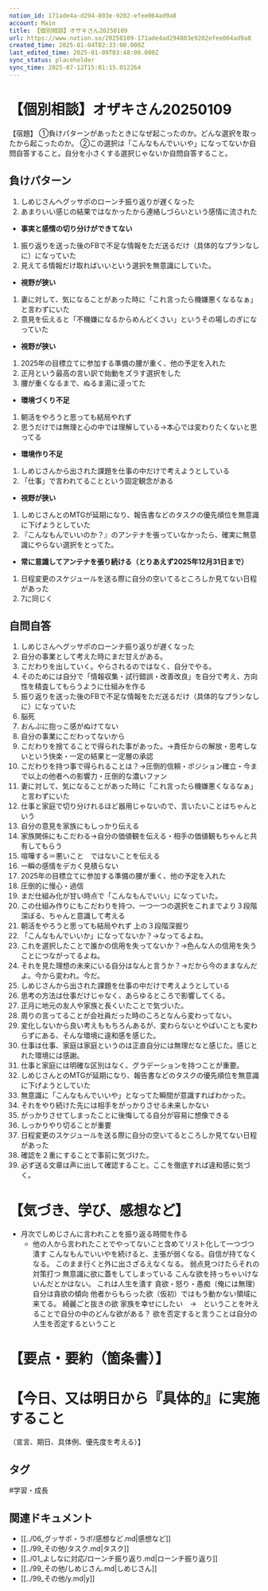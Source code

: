 ```yaml
---
notion_id: 171ade4a-d294-803e-9202-efee064ad9a8
account: Main
title: 【個別相談】オザキさん20250109
url: https://www.notion.so/20250109-171ade4ad294803e9202efee064ad9a8
created_time: 2025-01-04T02:33:00.000Z
last_edited_time: 2025-01-09T03:48:00.000Z
sync_status: placeholder
sync_time: 2025-07-12T15:01:15.012264
---
```

# 【個別相談】オザキさん20250109

【宿題】
①負けパターンがあったときになぜ起こったのか。どんな選択を取ったから起こったのか。
②この選択は「こんなもんでいいや」になってないか自問自答すること。自分を小さくする選択じゃないか自問自答すること。
## 負けパターン
1. しめじさんへグッサポのローンチ振り返りが遅くなった
  1. あまりいい感じの結果ではなかったから連絡しづらいという感情に流された
  - **事実と感情の切り分けができてない**
1. 振り返りを送った後のFBで不足な情報をただ送るだけ（具体的なプランなしに）になっていた
  1. 見えてる情報だけ取ればいいという選択を無意識にしていた。
  - **視野が狭い**
1. 妻に対して、気になることがあった時に「これ言ったら機嫌悪くなるなぁ」と言わずにいた
  1. 意見を伝えると「不機嫌になるからめんどくさい」というその場しのぎになっていた
  - **視野が狭い**
1. 2025年の目標立てに参加する準備の腰が重く、他の予定を入れた
  1. 正月という最高の言い訳で始動をズラす選択をした
  1. 腰が重くなるまで、ぬるま湯に浸ってた
  - **環境づくり不足**
1. 朝活をやろうと思っても結局やれず
  1. 思うだけでは無理と心の中では理解している→本心では変わりたくないと思ってる
  - **環境作り不足**
1. しめじさんから出された課題を仕事の中だけで考えようとしている
  1. 「仕事」で言われてることという固定観念がある
  - **視野が狭い**
1. しめじさんとのMTGが延期になり、報告書などのタスクの優先順位を無意識に下げようとしていた
  1. 『こんなもんでいいのか？』のアンテナを張っていなかったら、確実に無意識にやらない選択をとってた。
  - **常に意識してアンテナを張り続ける（とりあえず2025年12月31日まで）**
1. 日程変更のスケジュールを送る際に自分の空いてるところしか見てない日程があった
  1. 7に同じく
## 自問自答
1. しめじさんへグッサポのローンチ振り返りが遅くなった
  1. 自分の事業として考えた時にまだ甘えがある。
  1. こだわりを出していく。やらされるのではなく、自分でやる。
  1. そのためには自分で「情報収集・試行錯誤・改善改良」を自分で考え、方向性を精査してもらうように仕組みを作る
1. 振り返りを送った後のFBで不足な情報をただ送るだけ（具体的なプランなしに）になっていた
  1. 脳死
  1. おんぶに抱っこ感がぬけてない
  1. 自分の事業にこだわってないから
  1. こだわりを捨てることで得られた事があった。→責任からの解放・思考しないという快楽・一定の結果と一定層の承認
  1. こだわりを持つ事で得られることは？→圧倒的信頼・ポジション確立・今まで以上の他者への影響力・圧倒的な濃いファン
1. 妻に対して、気になることがあった時に「これ言ったら機嫌悪くなるなぁ」と言わずにいた
  1. 仕事と家庭で切り分けれるほど器用じゃないので、言いたいことはちゃんという
  1. 自分の意見を家族にもしっかり伝える
  1. 家族関係にもこだわる→自分の価値観を伝える・相手の価値観もちゃんと共有してもらう
  1. 喧嘩する＝悪いこと　ではないことを伝える
  1. 一瞬の感情をデカく見積らない
1. 2025年の目標立てに参加する準備の腰が重く、他の予定を入れた
  1. 圧倒的に慢心・過信
  1. まだ仕組み化が甘い時点で「こんなもんでいい」になっていた。
  1. この仕組み作りにもこだわりを持つ、一つ一つの選択をこれまでより３段階深ぼる、ちゃんと意識して考える
1. 朝活をやろうと思っても結局やれず
  上の３段階深掘り
  1. 「こんなもんでいいか」になってないか？→なってるよね。
  1. これを選択したことで誰かの信用を失ってないか？→色んな人の信用を失うことにつながってるよね。
  1. それを見た理想の未来にいる自分はなんと言うか？→だから今のままなんだよ。今から変われ。今だ。
1. しめじさんから出された課題を仕事の中だけで考えようとしている
  1. 思考の方法は仕事だけじゃなく、あらゆるところで影響してくる。
  1. 正月に地元の友人や家族と長くいたことで気づいた。
  1. 周りの言ってることが会社員だった時のころとなんら変わってない。
  1. 変化しないから良い考えももちろんあるが、変わらないとやばいことも変わらずにある、そんな環境に違和感を感じた。
  1. 仕事は仕事、家庭は家庭というのは正直自分には無理だなと感じた。感じとれた環境には感謝。
  1. 仕事と家庭には明確な区別はなく、グラデーションを持つことが重要。
1. しめじさんとのMTGが延期になり、報告書などのタスクの優先順位を無意識に下げようとしていた
  1. 無意識に「こんなもんでいいや」となってた瞬間が意識すればわかった。
  1. それをやり続けた先には相手をがっかりさせる未来しかない
  1. がっかりさせてしまったことに後悔してる自分が容易に想像できる
  1. しっかりやり切ることが重要
1. 日程変更のスケジュールを送る際に自分の空いてるところしか見てない日程があった
  1. 確認を２重にすることで事前に気づけた。
  1. 必ず送る文章は声に出して確認すること。ここを徹底すれば違和感に気づく。
# 【気づき、学び、感想など】
- 月次でしめじさんに言われことを振り返る時間を作る
  - 他の人から言われたことでやってないこと含めてリスト化して一つづつ潰す
こんなもんでいいやを続けると、主張が弱くなる。自信が持てなくなる。
このまま行くと外に出さざるえなくなる。
弱点見つけたらそれの対策打つ
無意識に欲に蓋をしてしまっている
こんな欲を持っちゃいけないんだとかはない。
これは人生を潰す
貪欲・怒り・愚痴（俺には無理）
自分は貪欲の傾向
他者からもらった欲（仮初）ではもう動かない領域に来てる。
綺麗ごと抜きの欲
家族を幸せにしたい　→　ということを叶えることで自分の中のどんな欲がある？
欲を否定すると言うことは自分の人生を否定するということ
# 【要点・要約（箇条書）】
# 【今日、又は明日から『具体的』に実施すること
（宣言、期日、具体例、優先度を考える）】

## タグ

#学習・成長 

## 関連ドキュメント

- [[../06_グッサポ・ラボ/感想など.md|感想など]]
- [[../99_その他/タスク.md|タスク]]
- [[../01_よしなに対応/ローンチ振り返り.md|ローンチ振り返り]]
- [[../99_その他/しめじさん.md|しめじさん]]
- [[../99_その他/y.md|y]]
